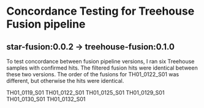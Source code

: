 # Concordance Testing for Treehouse Fusion pipeline

## star-fusion:0.0.2 -> treehouse-fusion:0.1.0
To test concordance between fusion pipeline versions, I ran six Treehouse samples with confirmed hits. The filtered fusion hits were identical between these two versions. The order of the fusions for TH01_0122_S01 was different, but otherwise the hits were identical.

TH01_0119_S01
TH01_0122_S01
TH01_0125_S01
TH01_0129_S01
TH01_0130_S01
TH01_0132_S01
